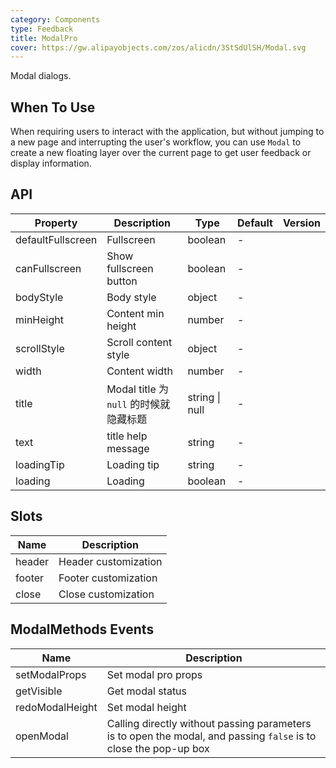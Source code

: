 ```yaml
---
category: Components
type: Feedback
title: ModalPro
cover: https://gw.alipayobjects.com/zos/alicdn/3StSdUlSH/Modal.svg
---
```


Modal dialogs.

## When To Use

When requiring users to interact with the application, but without jumping to a new page and interrupting the user's workflow, you can use `Modal` to create a new floating layer over the current page to get user feedback or display information.

## API

| Property          | Description                            | Type           | Default | Version |
| ----------------- | -------------------------------------- | -------------- | ------- | ------- |
| defaultFullscreen | Fullscreen                             | boolean        | -       |         |
| canFullscreen     | Show fullscreen button                 | boolean        | -       |         |
| bodyStyle         | Body style                             | object         | -       |         |
| minHeight         | Content min height                     | number         | -       |         |
| scrollStyle       | Scroll content style                   | object         | -       |         |
| width             | Content width                          | number         | -       |         |
| title             | Modal title 为 `null` 的时候就隐藏标题 | string \| null | -       |         |
| text              | title help message                     | string         | -       |         |
| loadingTip        | Loading tip                            | string         | -       |         |
| loading           | Loading                                | boolean        | -       |         |

## Slots

| Name   | Description          |
| ------ | -------------------- |
| header | Header customization |
| footer | Footer customization |
| close  | Close customization  |

## ModalMethods Events

| Name | Description |
| --- | --- |
| setModalProps | Set modal pro props |
| getVisible | Get modal status |
| redoModalHeight | Set modal height |
| openModal | Calling directly without passing parameters is to open the modal, and passing `false` is to close the pop-up box |
